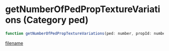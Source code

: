# getNumberOfPedPropTextureVariations (Category ped)

```js
function getNumberOfPedPropTextureVariations(ped: number, propId: number, drawableId: number): number
```

[filename](getNumberOfPedPropTextureVariations_m.md ':include')